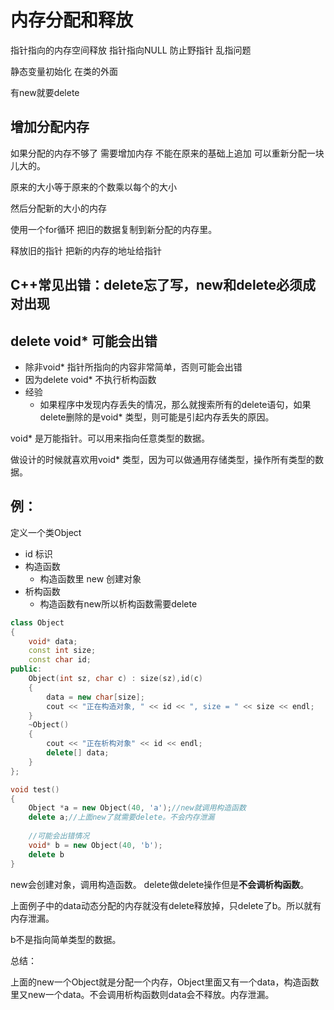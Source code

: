 # 内存分配和释放

指针指向的内存空间释放
指针指向NULL 防止野指针 乱指问题

静态变量初始化 在类的外面

有new就要delete

## 增加分配内存

如果分配的内存不够了  需要增加内存
不能在原来的基础上追加   可以重新分配一块儿大的。

原来的大小等于原来的个数乘以每个的大小

然后分配新的大小的内存

使用一个for循环 把旧的数据复制到新分配的内存里。

释放旧的指针
把新的内存的地址给指针

## C++常见出错：delete忘了写，new和delete必须成对出现

## delete void* 可能会出错

- 除非void* 指针所指向的内容非常简单，否则可能会出错
- 因为delete void* 不执行析构函数
- 经验
  - 如果程序中发现内存丢失的情况，那么就搜索所有的delete语句，如果delete删除的是void* 类型，则可能是引起内存丢失的原因。

void* 是万能指针。可以用来指向任意类型的数据。

做设计的时候就喜欢用void* 类型，因为可以做通用存储类型，操作所有类型的数据。

## 例：

定义一个类Object

- id  标识
- 构造函数
  - 构造函数里 new 创建对象
- 析构函数
  - 构造函数有new所以析构函数需要delete

```c++
class Object
{
    void* data;
    const int size;
    const char id;
public:
    Object(int sz, char c) : size(sz),id(c)
    {
        data = new char[size];
        cout << "正在构造对象, " << id << ", size = " << size << endl;
    }
    ~Object()
    {
        cout << "正在析构对象" << id << endl;
        delete[] data;
    }
};

void test()
{
    Object *a = new Object(40, 'a');//new就调用构造函数
    delete a;//上面new了就需要delete。不会内存泄漏
    
    //可能会出错情况
    void* b = new Object(40, 'b');
    delete b
}
```

new会创建对象，调用构造函数。 delete做delete操作但是**不会调析构函数**。

上面例子中的data动态分配的内存就没有delete释放掉，只delete了b。所以就有内存泄漏。

b不是指向简单类型的数据。

总结：

上面的new一个Object就是分配一个内存，Object里面又有一个data，构造函数里又new一个data。不会调用析构函数则data会不释放。内存泄漏。

